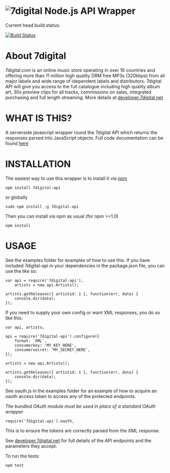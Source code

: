 ![7digital](http://i.imgur.com/StUnvCy.png?1)
Node.js API Wrapper
===================
Current head build status:

[![Build Status](https://travis-ci.org/raoulmillais/node-7digital-api.png?branch=master)](http://travis-ci.org/raoulmillais/node-7digital-api)

About 7digital
==============

7digital.com is an online music store operating in over 16 countries and offering more than 11 million high quality DRM free MP3s (320kbps) from all major labels and wide range of idependent labels and distributors. 7digital API will give you access to the full catalogue including high quality album art, 30s preview clips for all tracks, commissions on sales, integrated purchasing and full length streaming. More details at [developer.7digital.net](http://developer.7digital.net/)

WHAT IS THIS?
=============

A serverside javascript wrapper round the 7digital API which returns the responses parsed
into JavaScript objects.  Full code documentation can be found [here](http://raoulmillais.github.com/node-7digital-api/api.html)

INSTALLATION
============

The easiest way to use this wrapper is to install it via [npm](http://npmjs.org/)

    npm install 7digital-api

or globally

    sudo npm install -g 7digital-api

Then you can install via npm as usual (for npm >=1.0)

    npm install

USAGE
=====

See the examples folder for examples of how to use this.  If you have included 7digital-api in
your dependencies in the package.json file, you can use the like so:

    var api = require('7digital-api'),
        artists = new api.Artists();
    
    artists.getReleases({ artistid: 1 }, function(err, data) {
        console.dir(data);
    });

If you need to supply your own config or want XML responses, you do so like this:

    var api, artists;

    api = require('7digital-api').configure({
        format: 'XML',
        consumerkey: 'MY_KEY_HERE',
        consumersecret: 'MY_SECRET_HERE',
    });
    
    artists = new api.Artists();
    
    artists.getReleases({ artistid: 1 }, function(err, data) {
	    console.dir(data);
    });	

See oauth.js in the examples folder for an example of how to acquire an oauth
access token to access any of the protected endpoints.


*The bundled OAuth module must be used in place of a standard OAuth wrapper*

    require('7digital-api').oauth,

This is to ensure the tokens are correctly parsed from the XML response.

See [developer.7digital.net](http://developer.7digital.net/) for full details of the API
endpoints and the parameters they accept.

To run the tests:

    npm test
